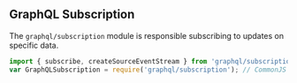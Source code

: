 GraphQL Subscription
-----------------

The `graphql/subscription` module is responsible subscribing to updates on specific data.

```js
import { subscribe, createSourceEventStream } from 'graphql/subscription'; // ES6
var GraphQLSubscription = require('graphql/subscription'); // CommonJS
```
